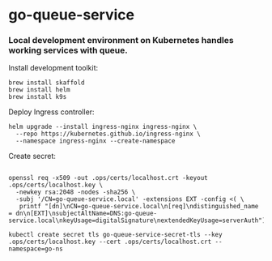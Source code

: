 # go-queue-service

### Local development environment on Kubernetes handles working services with queue.

Install development toolkit:
```
brew install skaffold
brew install helm
brew install k9s
```

Deploy Ingress controller:
```
helm upgrade --install ingress-nginx ingress-nginx \
  --repo https://kubernetes.github.io/ingress-nginx \
  --namespace ingress-nginx --create-namespace
```

Create secret:
``` 

openssl req -x509 -out .ops/certs/localhost.crt -keyout .ops/certs/localhost.key \
  -newkey rsa:2048 -nodes -sha256 \
  -subj '/CN=go-queue-service.local' -extensions EXT -config <( \
   printf "[dn]\nCN=go-queue-service.local\n[req]\ndistinguished_name = dn\n[EXT]\nsubjectAltName=DNS:go-queue-service.local\nkeyUsage=digitalSignature\nextendedKeyUsage=serverAuth")

kubectl create secret tls go-queue-service-secret-tls --key .ops/certs/localhost.key --cert .ops/certs/localhost.crt --namespace=go-ns
```
